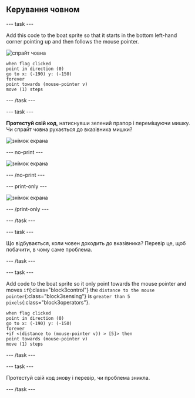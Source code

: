 ## Керування човном

\--- task \---

Add this code to the boat sprite so that it starts in the bottom left-hand corner pointing up and then follows the mouse pointer.

![спрайт човна](images/boat_resize.png)

```blocks3
when flag clicked
point in direction (0)
go to x: (-190) y: (-150)
forever
point towards (mouse-pointer v)
move (1) steps
```

\--- /task \---

\--- task \---

**Протестуй свій код**, натиснувши зелений прапор і переміщуючи мишку. Чи спрайт човна рухається до вказівника мишки?

![знімок екрана](images/boat-mouse.png)

\--- no-print \---

![знімок екрана](images/boat-pointer-test-anim.gif)

\--- /no-print \---

\--- print-only \---

![знімок екрана](images/boat-pointer-test-anim.png)

\--- /print-only \---

\--- /task \---

\--- task \---

Що відбувається, коли човен доходить до вказівника? Перевір це, щоб побачити, в чому саме проблема.

\--- /task \---

\--- task \---

Add code to the boat sprite so it only point towards the mouse pointer and moves `if`{:class="block3control"} the `distance to the mouse pointer`{:class="block3sensing"} is `greater than 5 pixels`{:class="block3operators"}.

```blocks3
when flag clicked
point in direction (0)
go to x: (-190) y: (-150)
forever
+if <(distance to (mouse-pointer v)) > [5]> then
point towards (mouse-pointer v)
move (1) steps
```

\--- /task \---

\--- task \---

Протестуй свій код знову і перевір, чи проблема зникла.

\--- /task \---